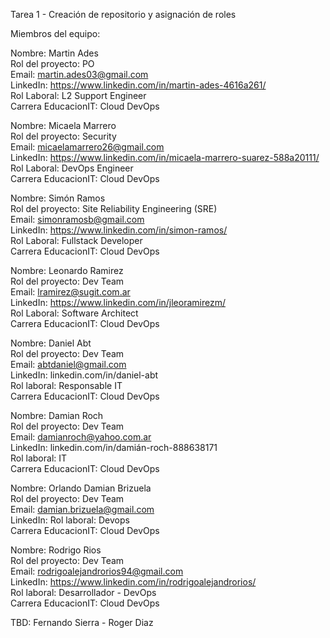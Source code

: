 Tarea 1 - Creación de repositorio y asignación de roles

Miembros del equipo:

Nombre: Martin Ades\
Rol del proyecto: PO\
Email: martin.ades03@gmail.com\
LinkedIn: https://www.linkedin.com/in/martin-ades-4616a261/ \
Rol Laboral: L2 Support Engineer\
Carrera EducacionIT: Cloud DevOps

Nombre:  Micaela Marrero\
Rol del proyecto: Security\
Email: micaelamarrero26@gmail.com\
LinkedIn: https://www.linkedin.com/in/micaela-marrero-suarez-588a20111/ \
Rol Laboral: DevOps Engineer\
Carrera EducacionIT: Cloud DevOps

Nombre: Simón Ramos\
Rol del proyecto: Site Reliability Engineering (SRE)\
Email: simonramosb@gmail.com\
LinkedIn: https://www.linkedin.com/in/simon-ramos/ \
Rol Laboral: Fullstack Developer\
Carrera EducacionIT: Cloud DevOps

Nombre: Leonardo Ramirez\
Rol del proyecto: Dev Team\
Email: lramirez@sugit.com.ar\
LinkedIn: https://www.linkedin.com/in/jleoramirezm/ \
Rol Laboral: Software Architect\
Carrera EducacionIT: Cloud DevOps

Nombre: Daniel Abt\
Rol del proyecto: Dev Team\
Email: abtdaniel@gmail.com\
LinkedIn: linkedin.com/in/daniel-abt \
Rol laboral: Responsable IT\
Carrera EducacionIT: Cloud DevOps

Nombre: Damian Roch\
Rol del proyecto: Dev Team\
Email: damianroch@yahoo.com.ar\
LinkedIn: linkedin.com/in/damián-roch-888638171 \
Rol laboral: IT\
Carrera EducacionIT: Cloud DevOps

Nombre: Orlando Damian Brizuela\
Rol del proyecto: Dev Team\
Email: damian.brizuela@gmail.com\
LinkedIn:
Rol laboral: Devops\
Carrera EducacionIT: Cloud DevOps

Nombre: Rodrigo Rios\
Rol del proyecto: Dev Team\
Email: rodrigoalejandrorios94@gmail.com\
LinkedIn: https://www.linkedin.com/in/rodrigoalejandrorios/ \
Rol laboral: Desarrollador - DevOps\
Carrera EducacionIT: Cloud DevOps

TBD: Fernando Sierra - Roger Diaz